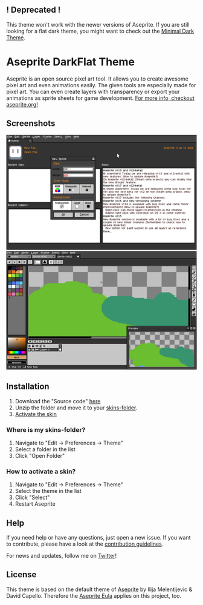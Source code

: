 ## ! Deprecated !
This theme won't work with the newer versions of Aseprite.
If you are still looking for a flat dark theme, you might want to check out the [Minimal Dark Theme](https://2dchaos.itch.io/minimal-dark-aseprite-theme).


# Aseprite DarkFlat Theme
Aseprite is an open source pixel art tool. It allows you to create awesome pixel art and even animations easily. The given tools are especially made for pixel art. You can even create layers with transparency or export your animations as sprite sheets for game development.
[For more info, checkout aseprite.org!](http://aseprite.org)

## Screenshots
![Aseprite DarkFlat Theme Screenshot 1](Screenshot01.png "Screenshot 1")
![Aseprite DarkFlat Theme Screenshot 2](Screenshot02.png "Screenshot 2")

## Installation
1. Download the "Source code" [here](https://github.com/michidk/Aseprite-DarkFlat-Theme/releases/latest)
2. Unzip the folder and move it to your [skins-folder](#where-is-my-skins-folder?).
3. [Activate the skin](#how-to-activate-a-skin?)

### Where is my skins-folder?
1. Navigate to "Edit -> Preferences -> Theme"
2. Select a folder in the list
3. Click "Open Folder"

### How to activate a skin?
1. Navigate to "Edit -> Preferences -> Theme"
2. Select the theme in the list
3. Click "Select"
4. Restart Aseprite

## Help
If you need help or have any questions, just open a new issue.
If you want to contribute, please have a look at the [contribution guidelines](CONTRIBUTING.md).

For news and updates, follow me on [Twitter](https://twitter.com/miichidk)!

## License
This theme is based on the default theme of [Aseprite](http://aseprite.org) by Ilija Melentijevic & David Capello.
Therefore the [Aseprite Eula](https://github.com/aseprite/aseprite/blob/master/EULA.txt) applies on this project, too.
